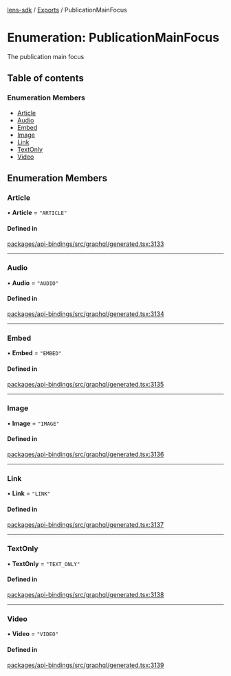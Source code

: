 [lens-sdk](../README.md) / [Exports](../modules.md) / PublicationMainFocus

# Enumeration: PublicationMainFocus

The publication main focus

## Table of contents

### Enumeration Members

- [Article](PublicationMainFocus.md#article)
- [Audio](PublicationMainFocus.md#audio)
- [Embed](PublicationMainFocus.md#embed)
- [Image](PublicationMainFocus.md#image)
- [Link](PublicationMainFocus.md#link)
- [TextOnly](PublicationMainFocus.md#textonly)
- [Video](PublicationMainFocus.md#video)

## Enumeration Members

### Article

• **Article** = ``"ARTICLE"``

#### Defined in

[packages/api-bindings/src/graphql/generated.tsx:3133](https://github.com/lens-protocol/lens-sdk/blob/5741b72b/packages/api-bindings/src/graphql/generated.tsx#L3133)

___

### Audio

• **Audio** = ``"AUDIO"``

#### Defined in

[packages/api-bindings/src/graphql/generated.tsx:3134](https://github.com/lens-protocol/lens-sdk/blob/5741b72b/packages/api-bindings/src/graphql/generated.tsx#L3134)

___

### Embed

• **Embed** = ``"EMBED"``

#### Defined in

[packages/api-bindings/src/graphql/generated.tsx:3135](https://github.com/lens-protocol/lens-sdk/blob/5741b72b/packages/api-bindings/src/graphql/generated.tsx#L3135)

___

### Image

• **Image** = ``"IMAGE"``

#### Defined in

[packages/api-bindings/src/graphql/generated.tsx:3136](https://github.com/lens-protocol/lens-sdk/blob/5741b72b/packages/api-bindings/src/graphql/generated.tsx#L3136)

___

### Link

• **Link** = ``"LINK"``

#### Defined in

[packages/api-bindings/src/graphql/generated.tsx:3137](https://github.com/lens-protocol/lens-sdk/blob/5741b72b/packages/api-bindings/src/graphql/generated.tsx#L3137)

___

### TextOnly

• **TextOnly** = ``"TEXT_ONLY"``

#### Defined in

[packages/api-bindings/src/graphql/generated.tsx:3138](https://github.com/lens-protocol/lens-sdk/blob/5741b72b/packages/api-bindings/src/graphql/generated.tsx#L3138)

___

### Video

• **Video** = ``"VIDEO"``

#### Defined in

[packages/api-bindings/src/graphql/generated.tsx:3139](https://github.com/lens-protocol/lens-sdk/blob/5741b72b/packages/api-bindings/src/graphql/generated.tsx#L3139)
